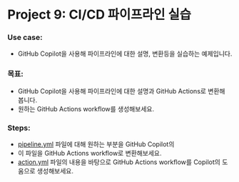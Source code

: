 # Project 9: CI/CD 파이프라인 실습

### Use case: 
- GitHub Copilot을 사용해 파이프라인에 대한 설명, 변환등을 실습하는 예제입니다.

### 목표:
- GitHub Copilot을 사용해 파이프라인에 대한 설명과 GitHub Actions로 변환해 봅니다. 
- 원하는 GitHub Actions workflow를 생성해보세요.

### Steps:
- [pipeline.yml](pipeline.yml) 파일에 대해 원하는 부분을 GitHub Copilot의
- 이 파일을 GitHub Actions workflow로 변환해보세요.
- [action.yml](action.yml) 파일의 내용을 바탕으로 GitHub Actions workflow를 Copilot의 도움으로 생성해보세요.

